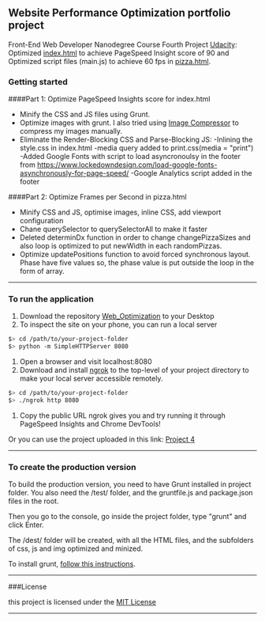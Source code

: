 ## Website Performance Optimization portfolio project

Front-End Web Developer Nanodegree Course Fourth Project <a href="http://www.udacity.com" target="_blank">Udacity</a>:<br>
Optimized <a href="https://renurevzranju.github.io/websiteoptimization/">index.html</a> to achieve PageSpeed Insight score of 90 and Optimized script files (main.js) to achieve 60 fps
in <a href="https://renurevzranju.github.io/websiteoptimization/views/pizza.html">pizza.html</a>.

### Getting started

####Part 1: Optimize PageSpeed Insights score for index.html

- Minify the CSS and JS files using Grunt.
- Optimize images with grunt. I also tried using <a href = "http://compressjpeg.com/">Image Compressor</a> to compress my images manually.
- Eliminate the Render-Blocking CSS and Parse-Blocking JS:
	-Inlining the style.css in index.html
	-media query added to print.css(media = "print")
	-Added Google Fonts with script to load asyncronoulsy in the footer from https://www.lockedowndesign.com/load-google-fonts-asynchronously-for-page-speed/
	-Google Analytics script added in the footer

####Part 2: Optimize Frames per Second in pizza.html

- Minify CSS and JS, optimise images, inline CSS, add viewport configuration
- Chane querySelector to querySelectorAll to make it faster
- Deleted determinDx function in order to change changePizzaSizes and also loop is optimized to put newWidth in each randomPizzas.
- Optimize updatePositions function to avoid forced synchronous layout. Phase have five values so, the phase value is put outside the loop in the form of array.

--------------------------------------------------------------
### To run the application

1. Download the repository <a href="https://github.com/renurevzranju/websiteoptimization">Web_Optimization</a> to your Desktop
2. To inspect the site on your phone, you can run a local server

  ```bash
  $> cd /path/to/your-project-folder
  $> python -m SimpleHTTPServer 8080
  ```

1. Open a browser and visit localhost:8080
1. Download and install [ngrok](https://ngrok.com/) to the top-level of your project directory to make your local server accessible remotely.

  ``` bash
  $> cd /path/to/your-project-folder
  $> ./ngrok http 8080
  ```

1. Copy the public URL ngrok gives you and try running it through PageSpeed Insights and Chrome DevTools!

Or you can use the project uploaded in this link: <a href="https://renurevzranju.github.io/websiteoptimization/" target="_blank">Project 4</a>

-------------------------------------------

### To create the production version

To build the production version, you need to have Grunt installed in project folder.
You also need the /test/ folder, and the gruntfile.js and package.json files in the root. 

Then you go to the console, go inside the project folder, type "grunt" and click Enter.

The /dest/ folder will be created, with all the HTML files, and the subfolders of css, js and img optimized and minized. 

To install grunt, <a href="http://gruntjs.com/getting-started" target="_blank">follow this instructions</a>. 

-----------------------------------------------
###License

this project is licensed under the [MIT License](license.txt)

-------------------------------------------
